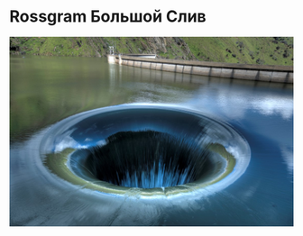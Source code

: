 # Rossgram Большой Слив

![Image alt](https://github.com/MouseZver/rossgram/blob/master/0bec5b8feb70438cbba7fc31c1b2bc02.jpg)
